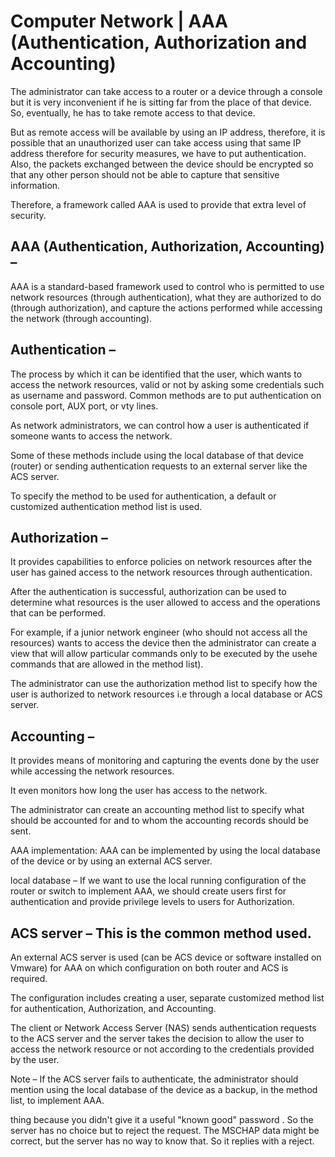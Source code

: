# Computer Network | AAA (Authentication, Authorization and Accounting)

The administrator can take access to a router or a device through a console but it is very inconvenient if he is sitting far from the place of that device. So, eventually, he has to take remote access to that device. 

But as remote access will be available by using an IP address, therefore, it is possible that an unauthorized user can take access using that same IP address therefore for security measures, we have to put authentication. Also, the packets exchanged between the device should be encrypted so that any other person should not be able to capture that sensitive information. 

Therefore, a framework called AAA is used to provide that extra level of security. 

## AAA (Authentication, Authorization, Accounting) – 
AAA is a standard-based framework used to control who is permitted to use network resources (through authentication), what they are authorized to do (through authorization), and capture the actions performed while accessing the network (through accounting). 

 ## Authentication – 

The process by which it can be identified that the user, which wants to access the network resources, valid or not by asking some credentials such as username and password. Common methods are to put authentication on console port, AUX port, or vty lines. 

As network administrators, we can control how a user is authenticated if someone wants to access the network. 

Some of these methods include using the local database of that device (router) or sending authentication requests to an external server like the ACS server. 

To specify the method to be used for authentication, a default or customized authentication method list is used. 

 ## Authorization – 

It provides capabilities to enforce policies on network resources after the user has gained access to the network resources through authentication.

After the authentication is successful, authorization can be used to determine what resources is the user allowed to access and the operations that can be performed. 

For example, if a junior network engineer (who should not access all the resources) wants to access the device then the administrator can create a view that will allow particular commands only to be executed by the usehe commands that are allowed in the method list). 

The administrator can use the authorization method list to specify how the user is authorized to network resources i.e through a local database or ACS server. 

 ## Accounting – 
It provides means of monitoring and capturing the events done by the user while accessing the network resources. 

It even monitors how long the user has access to the network.

The administrator can create an accounting method list to specify what should be accounted for and to whom the accounting records should be sent. 
 
AAA implementation: AAA can be implemented by using the local database of the device or by using an external ACS server. 

 local database – If we want to use the local running configuration of the router or switch to implement AAA, we should create users first for authentication and provide privilege levels to users for Authorization. 
 
## ACS server – This is the common method used. 

An external ACS server is used (can be ACS device or software installed on Vmware) for AAA on which configuration on both router and ACS is required. 

The configuration includes creating a user, separate customized method list for authentication, Authorization, and Accounting. 

The client or Network Access Server (NAS) sends authentication requests to the ACS server and the server takes the decision to allow the user to access the network resource or not according to the credentials provided by the user. 
 
Note – If the ACS server fails to authenticate, the administrator should mention using the local database of the device as a backup, in the method list, to implement AAA.

thing because you didn't give it a useful "known good" password . So the server has no choice but to reject the request. The MSCHAP data might be correct, but the server has no way to know that. So it replies with a reject.

